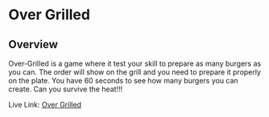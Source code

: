 # Over Grilled

## Overview

Over-Grilled is a game where it test your skill to prepare as many burgers as you can. The order will show on the grill and you need to prepare it properly on the plate. You have 60 seconds to see how many burgers you can create. Can you survive the heat!!!

Live Link: [Over Grilled](https://jonathan-dwight.github.io/over-grilled/) 

